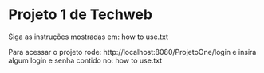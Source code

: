 # Projeto 1 de Techweb

Siga as instruções mostradas em: how to use.txt

Para acessar o projeto rode: http://localhost:8080/ProjetoOne/login
e insira algum login e senha contido no: how to use.txt
